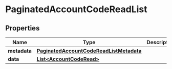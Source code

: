 

# PaginatedAccountCodeReadList


## Properties

| Name | Type | Description | Notes |
|------------ | ------------- | ------------- | -------------|
|**metadata** | [**PaginatedAccountCodeReadListMetadata**](PaginatedAccountCodeReadListMetadata.md) |  |  [optional] |
|**data** | [**List&lt;AccountCodeRead&gt;**](AccountCodeRead.md) |  |  [optional] |



